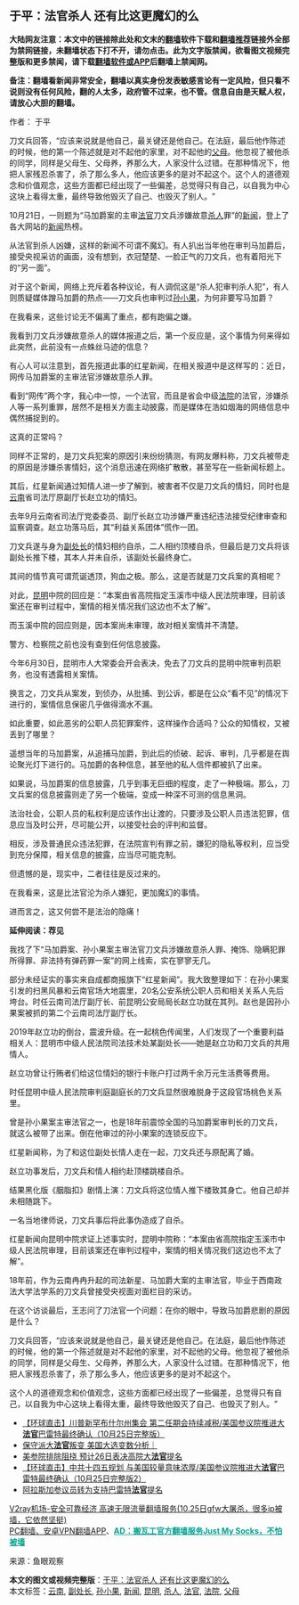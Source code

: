  <h2>于平：法官杀人 还有比这更魔幻的么</h2> <p class="notice"><b>大陆网友注意：本文中的链接除此处和文末的<a href="https://github.com/bannedbook/fanqiang" >翻墙</a>软件下载和<a href="https://github.com/killgcd/justmysocks/blob/master/README.md">翻墙推荐</a>链接外全部为禁网链接，未翻墙状态下打不开，请勿点击。此为文字版禁闻，欲看图文视频完整版和更多禁闻，请下载<a href="https://github.com/bannedbook/fanqiang">翻墙软件或APP</a>后翻墙上禁闻网。</p><p>备注：翻墙看新闻非常安全，翻墙以真实身份发表敏感言论有一定风险，但只看不说则没有任何风险，翻的人太多，政府管不过来，也不管。信息自由是天赋人权，请放心大胆的翻墙。</b></p>  <div class="entry"> <p>作者： 于平</p> <p id="summary">刀文兵回答，‌‌“应该来说就是他自己，最关键还是他自己。在法庭，最后他作陈述的时候，他的第一个陈述就是对不起他的家里，对不起他的<a href="https://www.bannedbook.org/bnews/tag/%e7%88%b6%e6%af%8d/" class="st_tag internal_tag" rel="tag" title="标签 父母 下的日志">父母</a>。他忽视了被他杀的同学，同样是父母生、父母养，养那么大，人家没什么过错。在那种情况下，他把人家残忍杀害了，杀了那么多人，他应该更多的是对不起这个。这个人的道德观念和价值观念，这些方面都已经出现了一些偏差，总觉得只有自己，以自我为中心这块上看得太重，最终导致他毁灭了自己、也毁灭了别人。‌‌”</p> <p id="conimg"></p> <p>10月21日，一则题为‌‌“马加爵案的主审<a href="https://www.bannedbook.org/bnews/tag/%E6%B3%95%E5%AE%98/" class="st_tag internal_tag" rel="tag" title="标签 法官 下的日志">法官</a>刀文兵涉嫌故意<a href="https://www.bannedbook.org/bnews/tag/%E6%9D%80%E4%BA%BA/" class="st_tag internal_tag" rel="tag" title="标签 杀人 下的日志">杀人</a>罪‌‌”的<span class='wp_keywordlink_affiliate'><a href="https://www.bannedbook.org/" title="新闻">新闻</a></span>，登上了各大网站的<a href="https://www.bannedbook.org/bnews/tag/%E6%96%B0%E9%97%BB/" class="st_tag internal_tag" rel="tag" title="标签 新闻 下的日志">新闻</a>热榜。</p> <p>从法官到杀人凶嫌，这样的新闻不可谓不魔幻。有人扒出当年他在审判马加爵后，接受央视采访的画面，没有想到，衣冠楚楚、一脸正气的刀文兵，也有着阳光下的‌‌“另一面‌‌”。</p> <p>对于这个新闻，网络上充斥着各种议论，有人调侃这是‌‌“杀人犯审判杀人犯‌‌”，有人则质疑媒体蹭马加爵的热点——刀文兵也审判过<a href="https://www.bannedbook.org/bnews/tag/%E5%AD%99%E5%B0%8F%E6%9E%9C/" class="st_tag internal_tag" rel="tag" title="标签 孙小果 下的日志">孙小果</a>，为何非要写马加爵？</p> <p>在我看来，这些讨论无不偏离了重点，都有跑偏之嫌。</p> <p>我看到刀文兵涉嫌故意杀人的媒体报道之后，第一个反应是，这个事情为何来得如此突然，此前没有一点蛛丝马迹的信息？</p> <p>有心人可以注意到，首先报道此事的红星新闻，在相关报道中是这样写的：近日，网传马加爵案的主审法官涉嫌故意杀人罪。</p> <p>看到‌‌“网传‌‌”两个字，我心中一惊，一个法官，而且是省会中级<a href="https://www.bannedbook.org/bnews/tag/%e6%b3%95%e9%99%a2/" class="st_tag internal_tag" rel="tag" title="标签 法院 下的日志">法院</a>的法官，涉嫌杀人等一系列重罪，居然不是相关方面主动披露，而是媒体在浩如烟海的网络信息中偶然捕捉到的。</p> <p>这真的正常吗？</p>  <p>同样不正常的，是刀文兵犯案的原因引来纷纷猜测，有网友爆料称，刀文兵被带走的原因是涉嫌杀害情妇，这个消息迅速在网络扩散散，甚至写在一些新闻标题上。</p> <p>其后，红星新闻通过知情人进一步了解到，被害者不仅是刀文兵的情妇，同时也是<a href="https://www.bannedbook.org/bnews/tag/%e4%ba%91%e5%8d%97/" class="st_tag internal_tag" rel="tag" title="标签 云南 下的日志">云南</a>省司法厅原副厅长赵立功的情妇。</p> <p>去年9月云南省司法厅党委委员、副厅长赵立功涉嫌严重违纪违法接受纪律审查和监察调查。赵立功落马后，其‌‌“利益关系团体‌‌”慌作一团。</p> <p>刀文兵遂与身为<a href="https://www.bannedbook.org/bnews/tag/%E5%89%AF%E5%A4%84%E9%95%BF/" class="st_tag internal_tag" rel="tag" title="标签 副处长 下的日志">副处长</a>的情妇相约自杀，二人相约顶楼自杀，但最后是刀文兵将该副处长推下楼，其本人并未自杀，该副处长最终身亡。</p> <p>其间的情节真可谓荒诞透顶，狗血之极。那么，这是否就是刀文兵案的真相呢？</p> <p>对此，<a href="https://www.bannedbook.org/bnews/tag/%E6%98%86%E6%98%8E/" class="st_tag internal_tag" rel="tag" title="标签 昆明 下的日志">昆明</a>中院的回应是：‌‌“本案由省高院指定玉溪市中级人民法院审理，目前该案还在审判过程中，案情的相关情况我们这边也不太了解‌‌”。</p> <p>而玉溪中院的回应则是，因本案尚未审理，故对相关案情并不清楚。</p> <p>警方、检察院之前也没有查到任何信息披露。</p> <p>今年6月30日，昆明市人大常委会开会表决，免去了刀文兵的昆明中院审判员职务，也没有透露相关案情。</p> <p>换言之，刀文兵从案发，到侦办，从批捕、到公诉，都是在公众‌‌“看不见‌‌”的情况下进行的，案情信息保密几乎做得滴水不漏。</p> <p>如此重要，如此恶劣的公职人员犯罪案件，这样操作合适吗？公众的知情权，又被丢到了哪里？</p>  <p>遥想当年的马加爵案，从追捕马加爵，到此后的侦破、起诉、审判，几乎都是在舆论聚光灯下进行的。马加爵的各种信息，甚至他的私人信件都被扒了出来。</p> <p>如果说，马加爵案的信息披露，几乎到事无巨细的程度，走了一种极端。那么，刀文兵案的信息披露则走了另一个极端，变成一种深不可测的信息黑洞。</p> <p>法治社会，公职人员的私权利是应该作出让渡的，只要涉及公职人员违法犯罪，信息应当及时公开，尽可能公开，以接受社会的评判和监督。</p> <p>相反，涉及普通民众违法犯罪，在法院宣判有罪之前，嫌犯的隐私等权利，应当受到充分保障，相关信息的披露，应当尽可能克制。</p> <p>但遗憾的是，现实中，二者往往是反过来的。</p> <p>在我看来，这是比法官沦为杀人嫌犯，更加魔幻的事情。</p> <p>进而言之，这又何尝不是法治的隐痛！</p> <p><strong>延伸阅读：</strong><strong>荐见</strong></p> <p>我找了下‌‌“马加爵案、孙小果案主审法官刀文兵涉嫌故意杀人罪、掩饰、隐瞒犯罪所得罪、非法持有弹药罪一案‌‌”的网上线索，实在寥寥无几。</p> <p>部分未经证实的事实来自成都商报旗下‌‌“红星新闻‌‌”。我大致整理如下：在孙小果案引发的扫黑风暴和云南官场大地震里，20名公安系统公职人员和相关关系人先后垮台。时任云南司法厅副厅长、前昆明公安局局长赵立功就在其列。赵也是因孙小果案被抓的第二个云南司法厅副厅长。</p> <p>2019年赵立功的倒台，震波升级。在一起桃色传闻里，人们发现了一个重要利益相关人：昆明市中级人民法院司法技术处某副处长——她是赵立功和刀文兵的共用情人。</p>  <p>赵立功曾让行贿者们给这位情妇的银行卡账户打过两千余万元生活费等费用。</p> <p>时任昆明中级人民法院审判庭副庭长的刀文兵显然很难脱身于这段官场桃色关系里。</p> <p>曾是孙小果案主审法官之一，也是18年前震惊全国的马加爵案审判长的刀文兵，就这么被带了出来。倒在他审过的孙小果案的连锁反应下。</p> <p>红星新闻称，为了和这位副处长情人走在一起，刀文兵还与原配离了婚。</p> <p>赵立功事发后，刀文兵和情人相约赴顶楼跳楼自杀。</p> <p>结果黑化版《胭脂扣》剧情上演：刀文兵将这位情人推下楼致其身亡。他自己却并未相随跳下。</p> <p>一名当地律师说，刀文兵事后将此事伪造成了自杀。</p> <p>红星新闻向昆明中院求证上述事实时，昆明中院称：‌‌“本案由省高院指定玉溪市中级人民法院审理，目前该案还在审判过程中，案情的相关情况我们这边也不太了解‌‌”。</p> <p>18年前，作为云南冉冉升起的司法新星、马加爵大案的主审法官，毕业于西南政法大学法学系的刀文兵曾接受央视面对面栏目的采访。</p> <p>在这个访谈最后，王志问了刀法官一个问题：在你的眼中，导致马加爵悲剧的原因是什么？</p> <p>刀文兵回答，‌‌“应该来说就是他自己，最关键还是他自己。在法庭，最后他作陈述的时候，他的第一个陈述就是对不起他的家里，对不起他的父母。他忽视了被他杀的同学，同样是父母生、父母养，养那么大，人家没什么过错。在那种情况下，他把人家残忍杀害了，杀了那么多人，他应该更多的是对不起这个。</p>  <p>这个人的道德观念和价值观念，这些方面都已经出现了一些偏差，总觉得只有自己，以自我为中心这块上看得太重，最终导致他毁灭了自己、也毁灭了别人。‌‌”</p> <ul class='op-related-articles' title='相关阅读'> <li><a href='https://www.bannedbook.org/bnews/bannedvideo/20201026/1420287.html' target='_blank'>【环球直击】川普新罕布什尔州集会 第二任期会持续减税/美国参议院推进大<b>法官</b>巴雷特最终确认（10月25日完整版）</a></li> <li><a href='https://www.bannedbook.org/bnews/taiwannews/20201026/1420273.html' target='_blank'>保守派大<b>法官</b>叛变 美国大选变数分析｜</a></li> <li><a href='https://www.bannedbook.org/bnews/cnnews/20201026/1420268.html' target='_blank'>美参院排除阻挠 预计26日表决高院大<b>法官</b>提名</a></li> <li><a href='https://www.bannedbook.org/bnews/bannedvideo/20201026/1420227.html' target='_blank'>【环球直击】中共十四五规划 与美国较量意味浓厚/美国参议院推进大<b>法官</b>巴雷特最终确认（10月25日完整版2）</a></li> <li><a href='https://www.bannedbook.org/bnews/cnnews/20201025/1420016.html' target='_blank'>阿拉斯加参议员转为支持巴雷特<b>法官</b>提名</a></li> </ul> <p class="texttj"> <a href="https://www.bannedbook.org/forum23/topic22702.html" target="_blank">V2ray机场-安全可靠经济 高速无限流量翻墙服务(10.25日gfw大屠杀，很多ip被墙，它依然坚挺)</a><br/> <a href="https://github.com/bannedbook/fanqiang/wiki/%E7%A6%81%E9%97%BB%E7%BD%91%E5%AE%89%E5%8D%93%E7%BF%BB%E5%A2%99%E6%96%B0%E9%97%BBAPP" target="_blank">PC翻墙、安卓VPN翻墙APP</a>、<span onclick="window.open('https://github.com/killgcd/justmysocks/blob/master/README.md')" style="font-weight:bold;color:#00A191;cursor:pointer;text-decoration:underline;outline:none">AD：搬瓦工官方翻墙服务Just My Socks，不怕被墙</span></p><p> 来源：鱼眼观察 </p><a name='sharetosocial'></a>       <div><b>本文的图文或视频完整版</b>：<a href='https://www.bannedbook.org/bnews/comments/20201026/1420297.html'>于平：法官杀人 还有比这更魔幻的么</a></div>  </div><!--END ENTRY--> <div class="postfooter"> <div>本文标签：<a href="https://www.bannedbook.org/bnews/tag/%e4%ba%91%e5%8d%97/" rel="tag">云南</a>, <a href="https://www.bannedbook.org/bnews/tag/%E5%89%AF%E5%A4%84%E9%95%BF/" rel="tag">副处长</a>, <a href="https://www.bannedbook.org/bnews/tag/%E5%AD%99%E5%B0%8F%E6%9E%9C/" rel="tag">孙小果</a>, <a href="https://www.bannedbook.org/bnews/tag/%E6%96%B0%E9%97%BB/" rel="tag">新闻</a>, <a href="https://www.bannedbook.org/bnews/tag/%E6%98%86%E6%98%8E/" rel="tag">昆明</a>, <a href="https://www.bannedbook.org/bnews/tag/%E6%9D%80%E4%BA%BA/" rel="tag">杀人</a>, <a href="https://www.bannedbook.org/bnews/tag/%E6%B3%95%E5%AE%98/" rel="tag">法官</a>, <a href="https://www.bannedbook.org/bnews/tag/%e6%b3%95%e9%99%a2/" rel="tag">法院</a>, <a href="https://www.bannedbook.org/bnews/tag/%e7%88%b6%e6%af%8d/" rel="tag">父母</a></div>  </div><!--END POSTFOOTER--> 